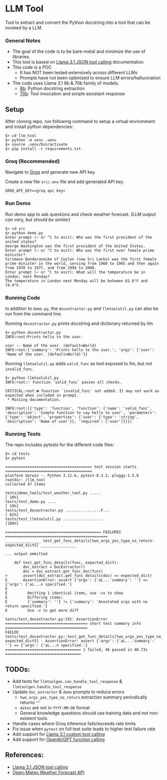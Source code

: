 # LLM Tool
Tool to extract and convert the Python docstring into a tool that can be 
invoked by a LLM.

### General Notes
* The goal of the code is to be bare-metal and minimize the use of libraries.
* This tool is based on [Llama 3.1 JSON tool calling](https://llama.meta.com/docs/model-cards-and-prompt-formats/llama3_1/#json-based-tool-calling) documentation
* This code is a POC
    * It has NOT been tested extensively across different LLMs
    * Prompts have not been optimized to ensure LLM errors/hallucination
* The code uses Llama 3.1 8b & 70b family of models.
    * [8b](https://console.groq.com/docs/models#llama-31-8b-preview): Python docstring extraction
    * [70b](https://console.groq.com/docs/models#llama-31-70b-preview): Tool invocation and simple assistant response


## Setup
After cloning repo, run following command to setup a virtual environment and 
install python dependencies:
```
$> cd llm_tool
$> python -m venv .venv
$> source .venv/bin/activate
$> pip install -r requirements.txt
```

### Groq (Recommended)
Navigate to [Groq](https://console.groq.com/docs/quickstart) and generate new
API key.

Create a new file `src/.env` file and add generated API key.
```
GROQ_API_KEY=<groq api key>
```

### Run Demo

Run demo app to ask questions and check weather forecast. _(LLM output can vary, but should be similar)_
```
$> cd src
$> python demo.py
Enter prompt (⏎ or ^C to exit): Who was the first president of the united states?
George Washington was the first president of the United States.
Enter prompt (⏎ or ^C to exit): Who was the first ever female prime minister?
Sirimavo Bandaranaike of Ceylon (now Sri Lanka) was the first female prime minister in the world, serving from 1960 to 1965 and then again from 1970 to 1977, and from 1994 to 2000.
Enter prompt (⏎ or ^C to exit): What will the temperature be in London, next Monday?
The temperature in London next Monday will be between 61.6°F and 74.9°F.
```


### Running Code

In addition to `demo.py`, the `docextractor.py` and `llmtoolutil.py` can also
be run from the command line.

Running `docextractor.py` prints docstring and dictionary returned by llm
```
$> python docextractor.py
INFO:root:Prints hello to the user.

user -- Name of the user. (default=World)
INFO:root:{'summary': 'Prints hello to the user.', 'args': {'user': 'Name of the user. (default=World)'}}
```

Running `llmtoolutil.py` adds `valid_func` as tool exposed to llm, but not `invalid_func`.
```
$> python llmtoolutil.py
INFO:root:✅ Function `valid_func` passes all checks.

CRITICAL:root:❌ Function `invalid_func` not added. It may not work as expected when included in prompt.
 * Missing documentation.

INFO:root:[{'type': 'function', 'function': {'name': 'valid_func', 'description': 'Simple function to say hello to user', 'parameters': {'type': 'object', 'properties': {'user': {'type': 'string', 'description': 'Name of user'}}, 'required': ['user']}}}]
```


### Running Tests

The repo includes pytests for the different code files:
```
$> cd tests
$> pytest

======================================= test session starts =======================================
platform darwin -- Python 3.11.6, pytest-8.3.2, pluggy-1.5.0
rootdir: /llm_tool
collected 47 items

tests/demo_tools/test_weather_tool.py .....                                                  [ 10%]
tests/test_demo.py ....                                                                      [ 19%]
tests/test_docextractor.py ................F...                                              [ 61%]
tests/test_llmtoolutil.py ..................                                                 [100%]

=========================================== FAILURES ==============================================
________________ test_get_func_details[two_args_yes_type_no_return-expected_dict5] ________________

... output ommitted

    def test_get_func_details(func, expected_dict):
        doc_extract = DocExtractor()
        doc = doc_extract.get_func_doc(func)
>       assert(doc_extract.get_func_details(doc) == expected_dict)
E       AssertionError: assert {'args': {'aL...'summary': ''} == {'args': {'aL...n specified.'}
E         
E         Omitting 1 identical items, use -vv to show
E         Differing items:
E         {'summary': ''} != {'summary': 'Annotated args with no return specified.'}
E         Use -v to get more diff

tests/test_docextractor.py:191: AssertionError
===================================== short test summary info =====================================
FAILED tests/test_docextractor.py::test_get_func_details[two_args_yes_type_no_return-expected_dict5] - AssertionError: assert {'args': {'aL...'summary': ''} == {'args': {'aL...n specified.'}
================================== 1 failed, 46 passed in 48.73s ==================================

```


## TODOs:
* Add tests for `llmtoolgen.can_handle_tool_response` & `llmtoolgen.handle_tool_response`
* Update `doc_extractor` & `demo` prompts to reduce errors
    * `two_args_yes_type_no_return` extraction summary periodically returns `""`
    * `dates` are not in `YYYY-MM-DD` format
    * General knowledge questions should use training data and not non-existent tools
* Handle cases where Groq inference fails/exceeds rate limits
* Fix issue when `pytest` on full test suite leads to higher test failure rate
* Add support for [Llama 3.1 custom tool calling](https://llama.meta.com/docs/model-cards-and-prompt-formats/llama3_1/#user-defined-custom-tool-calling)
* Add support for [OpenAI/GPT function calling](https://platform.openai.com/docs/assistants/tools/function-calling)


## References:
* [Llama 3.1 JSON tool calling](https://llama.meta.com/docs/model-cards-and-prompt-formats/llama3_1/#json-based-tool-calling)
* [Open-Mateo Weather Forecast API](https://open-meteo.com/en/docs)
